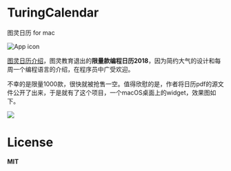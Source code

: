 # TuringCalendar
图灵日历 for mac

![App icon](https://ws2.sinaimg.cn/large/006tNc79ly1foa07bfam5j3074074wey.jpg)

[图灵日历介绍](http://www.ituring.com.cn/book/details/2625)，图灵教育退出的**限量款编程日历2018**，因为简约大气的设计和每周一个编程语言的介绍，在程序员中广受欢迎。

不幸的是限量1000款，很快就被抢售一空。值得欣慰的是，作者将日历pdf的源文件公开了出来，于是就有了这个项目，一个macOS桌面上的widget，效果图如下。

![](https://ws1.sinaimg.cn/large/006tNc79ly1fo9z6yw8fuj31dm1hkx6p.jpg)

# License

**MIT**
